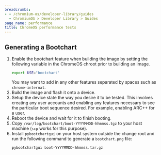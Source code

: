 ```yaml
---
breadcrumbs:
- - /chromium-os/developer-library/guides
  - ChromiumOS > Developer Library > Guides
page_name: performance
title: ChromeOS performance tests
---
```


## Generating a Bootchart

1.  Enable the bootchart feature when building the image by setting the
    following variable in the ChromeOS chroot prior to building an image.
    ```bash
    export USE="bootchart"
    ```
    You may want to add in any other features separated by spaces such as
    `chrome-internal`.
1.  Build the image and flash it onto a device.
1.  Setup the device state the way you desire it to be tested. This involves
    creating any user accounts and enabling any features necessary to see the
    particular boot sequence desired. For example, enabling ARC++ for a user.
1.  Reboot the device and wait for it to finish booting.
1.  Copy `/var/log/bootchart/boot-YYYYMMDD-hhmmss.tgz` to your host machine
    (`scp` works for this purpose).
1.  Install `pybootchartgui` on your host system outside the change root and run
    the following command to generate a `bootchart.png` file:
    ```bash
    pybootchartgui boot-YYYYMMDD-hhmmss.tar.gz
    ```
